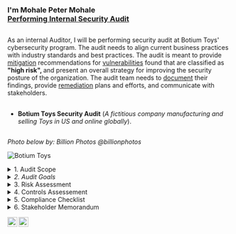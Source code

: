 <h3>I'm Mohale Peter Mohale <br/><a href="https://www.linkedin.com/in/mohalemohale/">Performing Internal Security Audit</a> 
<h2></h2> 
As an internal Auditor, I will be performing security audit at Botium Toys' cybersecurity program. The audit needs to align current business practices with industry standards and best practices. The audit is meant to provide <ins>mitigation</ins> recommendations for <ins> vulnerabilities</ins> found that are classified as <b>"high risk", </b> and present an overall strategy for improving the security posture of the organization. The audit team needs to <ins>document</ins> their findings, provide
<ins>remediation</ins> plans and efforts, and communicate with stakeholders.
 
<h2></h2>

- <b>Botium Toys Security Audit</b> (*A fictitious company manufacturing and selling Toys in US and online globally*).
<h2></h2>

*Photo below by: Billion Photos @billionphotos*

![Botium Toys](https://i.imgur.com/PTtUV8t.jpg) 
<details>
Security Audit Planning at Botium Toys 

<h2></h2>
<b>Audit Scope and Goals.</b>
 *<summary> 1. Audit Scope </summary>*
  * Current use permissions set in the following systems:
    * Accounting
    * End Point Detection - EPD
    * Firewalls
    * Intrusion Detection System - IDS
    * Security Information and Event Management (SIEM) tool
  * Current implemented controls in the following systems:
    * Accounting
    * End Point Detection - EPD
    * Firewalls
    * Intrusion Detection System - IDS
    * Security Information and Event Management (SIEM) tool
  * Current procedures and controls set for the following systems:
     * Accounting
     * End Point Detection - EPD
     * Firewalls
     * Intrusion Detection System - IDS
     * Security Information and Event Management (SIEM) tool
  * Current implemented controls in the following systems:
  * Ensure current user permissions, controls, procedures and protocols in place align with necessary compliance requirements:
  * Ensure Current technology is accounted for, both hardware andd system access.
<h2></h2>
 
</details>
  
<details>
 
  *<summary> 2. Audit Goals </summary>*
 
It should be noted that the scope is not constant from audit to audit. However, once the scope of the audit is
clearly defined, only items within scope should be audited. In this scenario, the scope is defined as the entire security program at Botium Toys. This means all assets need to be assessed alongside internal processes and procedures.

* Botium Toys internal IT audit will assess the following:
 * Current user permissions set in the following systems: 
    * Accounting, 
    * End Point Detection, 
    * Firewalls, 
    * Intrusion Detection System, 
    * Security Information and Event Management (SIEM) tool.
 * Current implemented controls in the following systems: 
    * Accounting, 
    * End Point Detection, 
    * Firewalls, 
    * Intrusion Detection System, 
    * Security Information and Event Management (SIEM) tool.
  * Current procedures and protocols set for the following systems: 
    * Accounting, 
    * End Point Detection, 
    * Firewalls, 
    * Intrusion Detection System, 
    * Security Information and Event Management (SIEM) tool.
  * Ensure current user permissions, controls, procedures, and protocols in place align with necessary compliance requirements.
  * Ensure current technology is accounted for. Both hardware and system access.

 </details>
 
 <details> 
  *<summary> 3. Risk Assessment </summary>*
  * Assets managed by the IT Department include:
    * <ins>On-premises equipment for in-office business needs</ins>
    * <ins>Employee equipment: end-user devices (desktops/laptops, smartphones),</ins>
remote workstations, headsets, cables, keyboards, mice, docking stations,
surveillance cameras, etc.
    * <ins> Management of systems, software, and services:</ims> accounting,
telecommunication, database, security, ecommerce, and inventory
management
    * Internet access
    * Internal network
    * Vendor access management
    * Data center hosting services
    * Data retention and storage
    * Badge readers
    * Legacy system maintenance: end-of-life systems that require human monitoring
  
## Risk description
Currently, there is inadequate management of assets. Additionally, Botium Toys does
not have the proper controls in place and may not be compliant with U.S. and
international regulations and standards.
  
## Control best practices
The first of the five functions of the NIST CSF is Identify. Botium Toys will need to
dedicate resources to managing assets. Additionally, they will need to determine the
impact of the loss of existing assets, including systems, on business continuity.

## Risk score
On a scale of 1 to 10, the risk score is 8, which is fairly high. This is due to a lack of
controls and adherence to necessary compliance regulations and standards.
  
## Additional comments
The potential impact from the loss of an asset is rated as medium, because the IT
department does not know which assets would be lost. The likelihood of a lost asset or
fines from governing bodies is high because Botium Toys does not have all of the
necessary controls in place and is not adhering to required regulations and standards
related to keeping customer data private.
  
 </details>
 

 <details>
<summary> 4. Controls Assessement </summary>
  
 ## Current assets
  
 ### Assets managed by the IT Department include:
  
<ol>
<li> On-premises equipment for in-office business needs </li>
<li> Employee equipment: 
    end-user devices (desktops/laptops, smartphones),remote workstations, headsets, cables, keyboards, mice, docking stations, surveillance cameras, etc.
<li> Management of systems, software, and services: accounting, telecommunication, database, security, ecommerce, and inventory
management</li>
<li> Internet access</li> 
<li> Internal network</li> 
<li> Vendor access management</li> 
<li> Data center hosting services</li> 
<li> Data retention and storage</li> 
<li> Badge readers</li> 
<li> Legacy system maintenance: end-of-life systems that require human monitoring</ol> 
</ol>
 - The assessment was done on three categories:
   - Administrative Controls
   - Technical Controls
   - Physical Controls
 
 ## <ins> Administrative Controls </ins>
 
 
 | Control Name | Control Type and explanation | Needs to be implemented | Priority |
 | --- |--- | --- | --- |
 | Least Privilege | Preventative; reduces risk by making sure vendors and non-authorized staff only have access to the assets/data they need to do their jobs | √ | High |
 | Disaster recovery Plans |Corrective; business continuity to ensure systems are able to run in the event of an incident/there is limited to no loss of productivity downtime/impact to system components, including: computer room environment (air conditioning, power supply, etc.); hardware (servers, employee equipment); connectivity (internal network, wireless); applications (email, electronic data); data and restoration | √ | High |
 |Password policies|Preventative; establish password strength rules to improve security/reduce likelihood of account compromise through brute force or dictionary attack techniques| √ |Medium|
 | Access control policies |Preventative; increase confidentiality and integrity of data |  √  | High |
 | Account management policies|Preventative; reduce attack surface and limit overall impact from disgruntled/former employees| √ | Medium |
 | Separation of duties |Preventative; ensure no one has so much access that they can abuse the system for personal gain|  √  | Medium |
 
 
  ## <ins> Technical Controls </ins>
 
 
 | Control Name | Control Type and explanation | Needs to be implemented | Priority |
 | --- |--- | ---  | --- |
 | Firewall |Preventative; firewalls are already in place to filter unwanted/malicious traffic from entering internal network| N/A | N/A|
 | Intrusion Detection System (IDS) |Detective; allows IT team to identify possible intrusions (e.g., anomalous traffic) quickly| √  | High |
 | Encryption |Deterrent; makes confidential information/data more secure (e.g., website payment transactions)| √ | High|
 | Backups |Corrective; supports ongoing productivity in the case of an event; aligns to the disaster recovery plan | √  | High |
 | Password management system | Corrective; password recovery, reset, lock out notifications | √ |Low|
 | Antivirus (AV) software |Corrective; detect and quarantine known threats | √  | High |
 | Manual monitoring, maintenance, and intervention |Preventative/corrective; required for legacy systems to identify and mitigate potential threats, risks, and vulnerabilities| √ |Medium|
 
 ## <ins> Physical Controls </ins>
 
 
 | Control Name | Control Type and explanation | Needs to be implemented | Priority |
 | --- |--- | ---  | --- |
 | Time-controlled safe | Deterrent; limit “hiding” places to deter threats| √  | Medium |
 | Adequate lighting ||√ | Medium |
 | Closed-circuit television (CCTV) surveillance |Preventative/detective; can reduce risk of certain events; can be used after event for investigation | √  | Medium |
 | Locking cabinets (for network gear) |Preventative; increase integrity by preventing unauthorized personnel/individuals from physically accessing/modifying network infrastructure gear| √| Medium|
 | Signage indicating alarm service provider |Deterrent; makes the likelihood of a successful attack seem low | √  | Low |
 | Locks |Preventative; physical and digital assets are more secure| √ |High|
 | Fire detection and prevention (fire alarm, sprinkler system, etc.) | Detective/Preventative; detect fire in the toy store’s physical location to prevent damage to inventory, servers, etc. | √  | High |
 
 
 
 </details>
 
 <details>
  <summary> 5. Compliance Checklist </summary>

  
## <b>The Federal Energy Regulatory Commission - North American Electric Reliability Corporation (FERC-NERC)</b>

The FERC-NERC regulation applies to organizations that work with electricity or that are involved with the U.S. and North American power grid. Organizations have an obligation to prepare for, mitigate, and report any potential security incident that can negatively affect the power grid. Organizations are legally required to adhere to the Critical Infrastructure Protection Reliability Standards (CIP) defined by the FERC. 
   
### <b>Explanation: </b>
   
A fictitious company like Botium Toys, if operating within the jurisdiction of the United States and involved in the energy sector, could potentially be affected by the regulations and standards enforced by FERC and NERC. However, it's important to note that Botium Toys, as described in the scenario, is a toy development and sales company, which may not directly fall under the scope of FERC and NERC regulations unless they have specific energy-related operations.
FERC's regulations primarily focus on the transmission and wholesale sale of electricity and natural gas, ensuring the reliability, security, and competitiveness of energy markets. If Botium Toys were to engage in activities related to energy generation, transmission, or wholesale trading of electricity or natural gas, they would need to comply with FERC's regulations applicable to those activities.
   
NERC's reliability standards are mandatory for entities involved in the operation, planning, and maintenance of the bulk power system in North America. These standards cover areas such as system planning, operations, critical infrastructure protection, and cybersecurity. If Botium Toys were operating critical infrastructure directly related to the bulk power system or were a participant in the electric utility industry, they would need to comply with NERC's reliability standards applicable to their operations.
However, it's worth noting that the scenario describes Botium Toys as a toy development and sales company, which suggests that their primary focus is not energy-related operations. Therefore, unless the scenario provides additional context about their involvement in the energy sector, it's unlikely that Botium Toys would be directly subject to FERC and NERC regulations.
For the Critical Infrastructure Protection Reliability Standards (CIP) defined by the FERC. Botium Toys does not have a critical asset like Transmission network which its failure could affect a large population. But Botium Toys can align itself with other regulations like NIST CSF.
   
## <b>General Data Protection Regulation (GDPR)</b>

GDPR is a European Union (E.U.) general data regulation that protects the processing of E.U. citizens’ data and their right to privacy in and out of E.U. territory. Additionally, if a breach occurs and a E.U. citizen’s data is compromised, they must be informed within 72 hours of the incident.
   
### <b>Explanation: </b>

The GDPR establishes a set of rules for how personal data of individuals within the EU should be collected, processed, and stored.
GDPR applies to ALL organizations globally, as long as the org stores or processes personal data of EU citizens or residents.
The requirements of DGPR for EU and outside of EU territory has strict requirements that protect the customer, like informing the customer within 72hours of the incident.
The other consideration is to have some responsible for GDPR implementation or compliance in the company to avoid penalties and fines. GDPR fines can be up to €20 million or 4% of a company's global annual revenue, whichever is higher.
The severity of the violation, whether it was intentional or accidental, and the steps taken to mitigate harm to individuals are all factors that are considered in determining the amount of a fine. The type of data involved, whether it's sensitive or not, and whether it was encrypted or otherwise protected also factor into the calculation.


## <b>Payment Card Industry Data Security Standard (PCI DSS)</b>

PCI DSS is an international security standard meant to ensure that organizations storing, accepting, processing, and transmitting credit card information do so in a secure environment. 

### <b>Explanation: </b>

From the scenario given, it should be noted that Botium Toys has Growing online presence, attracting customers in the U.S. and abroad, which means the company collect the payment online using shopping carts, whereby the customers may be paying using different payment methods including debit cards, credit cards and paypal to mention a few. The company will therefore have to abide with PCI DSS – Payment Card Industry Data Security Standards because the CDE – Cardholder Device Environment which is the website of the company will have to be designed in a way that complies with the standards set.
   
* Key components of the PCI DSS include:
     * Build and maintain a secure network.
     * Protect cardholder data.
     * Maintain a vulnerability management program.
     * Implement strong access control measures.
     * Regularly monitor and test networks.
     * Maintain an information security policy.

## <b>The Health Insurance Portability and Accountability Act (HIPAA)</b>
 
HIPAA is a federal law established in 1996 to protect U.S. patients' health information. This law prohibits patient information from being shared without their consent. Organizations have a legal obligation to inform patients of a breach. 

### <b>Explanation: </b>
   
Botium Toys being an U.S. company has a duty to comply with HIPAA in order to protect Health Data related to its employees. The policies of many companies with regard to processing of personal health data provides that: employees are to provide sick leave to support their absence from work due to sickness. Taking this policy into consideration, the company has to processes the sick leaves in a manner that will not reveal the patient data to unauthorized individuals. Moreover If the company has a health department which has an in-house clinic, the nurse or occupational health and safety officer working in that office or clinic will have to preserve the integrity of patient records kept in his her office at all times. 
The other requirement is to comply with <ins>electronic protected health information – <b>ePHI</b></ins>
Botium Toys may become HITRUST certified, organizations can demonstrate compliance with HIPAA regulations, as well as other applicable regulations and standards.
   
<ins>HITRUST certification</ins> involves a rigorous assessment and validation process that evaluates an organization's security controls and risk management practices.
By achieving HITRUST certification, organizations can improve their overall security posture and demonstrate their commitment to protecting sensitive healthcare data.
The penalties that goes with violating HIPAA, HITRST or ePHI is refered to as The HIPAA Breach Notification Rule which requires covered entities to promptly notify individuals, the government, and sometimes the media in the event of a breach of protected health information. Fines due to breach range from as low as $100 to $1,500,000
   
## <b>System and Organizations Controls (SOC type 1, SOC type 2)</b>

The SOC1 and SOC2 are a series of reports that focus on an organization's user access policies at different organizational levels. They are used to assess an organization’s financial compliance and levels of risk. They also cover confidentiality, privacy, integrity, availability, security, and overall data safety. Control failures in these areas can lead to fraud.

### <b>Explanation: </b>
   
System and Organization Controls (SOC) reports are independent assessments conducted by a certified public accountant (CPA) to evaluate the controls and processes of service organizations. SOC reports provide valuable information to customers and stakeholders about the security, availability, processing integrity, confidentiality, and privacy of the services provided by the organization.
   
<ins>SOC Type 1: A SOC Type 1 report</ins> evaluates the design and implementation of controls at a specific point in time. It provides an overview of the service organization's control environment and assesses whether the controls are suitably designed to achieve the specified control objectives. SOC Type 1 reports are useful for organizations and their customers to gain confidence in the service provider's control environment.
   
<ins>SOC Type 2: A SOC Type 2 report</ins> goes beyond the design assessment of controls and evaluates the operating effectiveness of the controls over a specified period of time. It includes a detailed examination of the controls, their implementation, and their effectiveness in achieving the control objectives. 
SOC Type 2 reports provide a higher level of assurance as they demonstrate that the controls have been tested and are operating effectively over a period of time (usually six to 12 months).
   
With regard to Botium Toys, it has been stated from the risk assessment that there is inadequate management of assets, poor control and it is not in compliance with U.S and international standard, therefore for now it would be proper to undertake SOC type one which will entail evaluation the design and implementation of controls for the company. This will be followed by SOC type 2 which will be a detailed examination of the controls, their implementation, and their effectiveness in achieving the control objectives. 
   
By undergoing a SOC examination, Botium Toys can provide transparency and assurance to its customers regarding the security and integrity of its systems and processes. This can help build trust, demonstrate compliance with relevant regulations, and differentiate the company from competitors in the market.

 </details>
 
 <details>
 <summary> 6. Stakeholder Memorandum</summary>
 
 # Stakeholder Memorandum

<b>TO:</b> IT Manager, stakeholders
 
<b>FROM:</b> Mohale Peter Mohale
 
<b>DATE:</b> 11th June 2026
 

#### <ins> <b>SUBJECT:</b>  Internal IT audit findings and recommendations </ins>

Dear Colleagues,

Please review the following information regarding the Botium Toys internal audit scope,
goals, critical findings, summary and recommendations.

#### Scope:
- The following systems are in scope: 
  - Accounting, 
  - End point detection, 
  - Firewalls, 
  - Intrusion Detection System, 
  - SIEM tool. 
 - The systems will be evaluated for:
   - Current user permissions
   - Current implemented controls
   - Current procedures and protocols
 - Ensure current user permissions, controls, procedures, and protocols in place align with 
   - NIST 800 SP Rev 5,
   - HIPPA and HITRUST, 
   - PCI DSS and
   - GDPR compliance requirements.
 - Ensure current technology is accounted for both hardware and system access.
 
 #### Goals:
- Adhere to the NIST CSF.
- Establish a better process for their systems to ensure they are compliant.
- Fortify system controls.
- Adapt to the concept of least permissions when it comes to user credential management.
- Establish their policies and procedures, which includes their playbooks.
- Ensure they are meeting compliance requirements.

#### Critical findings (must be addressed immediately):
- Multiple controls need to be developed and implemented to meet the audit
goals, including:
  - Control of Least Privilege and Separation of Duties
  - Disaster recovery plans
  - Password, access control, and account management policies, including the implementation of a password management system
  - Encryption (for secure website transactions)
  - IDS
  - Backups
  - AV software
  - CCTV
  - Locks
  - Manual monitoring, maintenance, and intervention for legacy systems
  - Fire detection and prevention systems
- Policies need to be developed and implemented to meet PCI DSS and GDPR compliance requirements.
- Policies need to be developed and implemented to align to SOC1 and SOC2 guidance related to user access policies and overall data safety. Findings (should be addressed, but no immediate need):
- The following controls should be implemented when possible:
    - Time-controlled safe
    - Adequate lighting
    - Locking cabinets
    - Signage indicating alarm service provider

#### Summary/Recommendations:
 
 It is recommended that critical findings relating to
compliance with PCI DSS and GDPR be promptly addressed since Botium Toys accepts
online payments from customers worldwide, including the E.U. Additionally, since one
of the goals of the audit is to adapt to the concept of least permissions, SOC1 and
SOC2 guidance related to user access policies and overall data safety should be used
to develop appropriate policies and procedures. Having disaster recovery plans and
backups is also critical because they support business continuity in the event of an
incident. Integrating an IDS and AV software into the current systems will support our
ability to identify and mitigate potential risks, and could help with intrusion detection,
since existing legacy systems require manual monitoring and intervention. To further

secure assets housed at Botium Toys’ single physical location, locks and CCTV should
be used to secure physical assets (including equipment) and to monitor and
investigate potential threats. While not necessary immediately, using encryption and
having a time-controlled safe, adequate lighting, locking cabinets, fire detection and
prevention systems, and signage indicating alarm service provider will further improve
Botium Toys’ security posture.
 
 
<h2> 🤳 Connect with me:</h2>
 </details>



[<img align="left" alt="JoshMadakor | Twitter" width="22px" src="https://cdn.jsdelivr.net/npm/simple-icons@v3/icons/twitter.svg" />][twitter]
[<img align="left" alt="JoshMadakor | LinkedIn" width="22px" src="https://cdn.jsdelivr.net/npm/simple-icons@v3/icons/linkedin.svg" />][linkedin]


[twitter]: https://twitter.com/Moohale
[linkedin]: https://linkedin.com/in/mohalemohale


